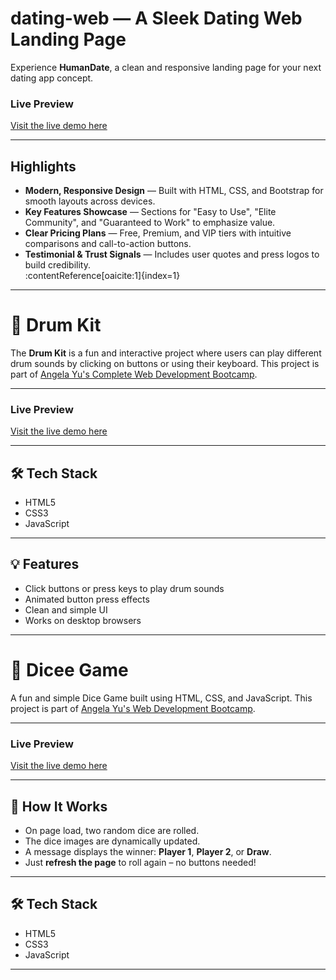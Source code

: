 
# dating-web — A Sleek Dating Web Landing Page

Experience **HumanDate**, a clean and responsive landing page for your next dating app concept.

###  Live Preview  
[Visit the live demo here](http://asifbagvan13.github.io/web-projects/dating-web/)  
  
---

##  Highlights

- **Modern, Responsive Design** — Built with HTML, CSS, and Bootstrap for smooth layouts across devices.  
- **Key Features Showcase** — Sections for "Easy to Use", "Elite Community", and "Guaranteed to Work" to emphasize value.  
- **Clear Pricing Plans** — Free, Premium, and VIP tiers with intuitive comparisons and call-to-action buttons.  
- **Testimonial & Trust Signals** — Includes user quotes and press logos to build credibility.  
:contentReference[oaicite:1]{index=1}

---


# 🥁 Drum Kit

The **Drum Kit** is a fun and interactive project where users can play different drum sounds by clicking on buttons or using their keyboard. This project is part of [Angela Yu's Complete Web Development Bootcamp](https://www.udemy.com/course/the-complete-web-development-bootcamp/).


---

###  Live Preview  
[Visit the live demo here](https://asifbagvan13.github.io/web-projects/Drum%20Kit%20Starting%20Files/)  
  
---

## 🛠️ Tech Stack

- HTML5
- CSS3
- JavaScript

---

## 💡 Features

- Click buttons or press keys to play drum sounds
- Animated button press effects
- Clean and simple UI
- Works on desktop browsers

---


# 🎲 Dicee Game

A fun and simple Dice Game built using HTML, CSS, and JavaScript. This project is part of [Angela Yu's Web Development Bootcamp](https://www.udemy.com/course/the-complete-web-development-bootcamp/).

---

###  Live Preview  
[Visit the live demo here](https://asifbagvan13.github.io/web-projects/challange/dicee.html)  
  
---


## 🧠 How It Works

- On page load, two random dice are rolled.
- The dice images are dynamically updated.
- A message displays the winner: **Player 1**, **Player 2**, or **Draw**.
- Just **refresh the page** to roll again – no buttons needed!

---

## 🛠 Tech Stack

- HTML5
- CSS3
- JavaScript

---
